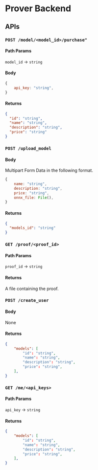 # Prover Backend

## APIs

### `POST /model/<model_id>/purchase"`

#### Path Params

`model_id` -> `string`

#### Body

```javascript
{
    api_key: "string",
}
```

#### Returns

```json
{
  "id": "string",
  "name": "string",
  "description": "string",
  "price": "string"
}
```

### `POST /upload_model`

#### Body

Multipart Form Data in the following format.

```javascript
{
    name: "string",
    description: "string",
    price: "string",
    onnx_file: File(),
}
```

#### Returns

```json
{
  "models_id": "string"
}
```

### `GET /proof/<proof_id>`

#### Path Params

`proof_id` -> `string`

#### Returns

A file containing the proof.

### `POST /create_user`

#### Body

None

#### Returns

```json
{
    "models": [
        "id": "string",
        "name": "string",
        "description": "string",
        "price": "string",
    ],
}
```

### `GET /me/<api_keys>`

#### Path Params

`api_key` -> `string`

#### Returns

```json
{
    "models": [
        "id": "string",
        "name": "string",
        "description": "string",
        "price": "string",
    ],
}
```
